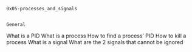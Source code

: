 	0x05-processes_and_signals


	General

What is a PID
What is a process
How to find a process’ PID
How to kill a process
What is a signal
What are the 2 signals that cannot be ignored

